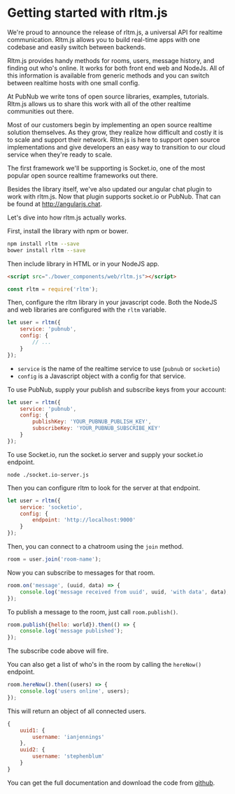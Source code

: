 # Getting started with rltm.js

We're proud to announce the release of rltm.js, a universal API for realtime communication. Rltm.js allows you to build real-time apps with one codebase and easily switch between backends.

Rltm.js provides handy methods for rooms, users, message history, and finding out who's online. It works for both front end web and NodeJs. All of this information is available from generic methods and you can switch between realtime hosts with one small config.

At PubNub we write tons of open source libraries, examples, tutorials. Rltm.js allows us to share this work with all of the other realtime communities out there.

Most of our customers begin by implementing an open source realtime solution themselves. As they grow, they realize how difficult and costly it is to scale and support their network. Rltm.js is here to support open source implementations and give developers an easy way to transition to our cloud service when they're ready to scale.

The first framework we'll be supporting is Socket.io, one of the most popular open source realtime frameworks out there.

Besides the library itself, we've also updated our angular chat plugin to work with rltm.js. Now that plugin supports socket.io or PubNub. That can be found at http://angularjs.chat. 

Let's dive into how rltm.js actually works.

First, install the library with npm or bower.

```sh
npm install rltm --save
bower install rltm --save
```

Then include library in HTML or in your NodeJS app.

```html
<script src="./bower_components/web/rltm.js"></script>
```

```js
const rltm = require('rltm');
```

Then, configure the rltm library in your javascript code. Both the NodeJS and web libraries are configured with the ```rltm``` variable. 

```js
let user = rltm({
    service: 'pubnub',
    config: {
        // ...
    }
});
```

* ```service``` is the name of the realtime service to use (```pubnub``` or ```socketio```) 
* ```config``` is a Javascript object with a config for that service.

To use PubNub, supply your publish and subscribe keys from your account:

```js
let user = rltm({
    service: 'pubnub', 
    config: {
        publishKey: 'YOUR_PUBNUB_PUBLISH_KEY',
        subscribeKey: 'YOUR_PUBNUB_SUBSCRIBE_KEY'
    }
});
```

To use Socket.io, run the socket.io server and supply your socket.io endpoint.

```
node ./socket.io-server.js
```

Then you can configure rltm to look for the server at that endpoint.

```js
let user = rltm({
    service: 'socketio', 
    config: {
        endpoint: 'http://localhost:9000'
    }
});
```

Then, you can connect to a chatroom using the ```join``` method.

```js
room = user.join('room-name');
```

Now you can subscribe to messages for that room.

```js
room.on('message', (uuid, data) => {
    console.log('message received from uuid', uuid, 'with data', data);
});
```

To publish a message to the room, just call ```room.publish()```.

```js
room.publish({hello: world}).then(() => {
    console.log('message published');
});
```

The subscribe code above will fire.

You can also get a list of who's in the room by calling the ```hereNow()``` endpoint.

```js
room.hereNow().then((users) => {
    console.log('users online', users);
});
```

This will return an object of all connected users.

```js
{ 
    uuid1: {
        username: 'ianjennings'
    },
    uuid2: {
        username: 'stephenblum'
    }
}
```

You can get the full documentation and download the code from [github](https://github.com/pubnub/rltm).
